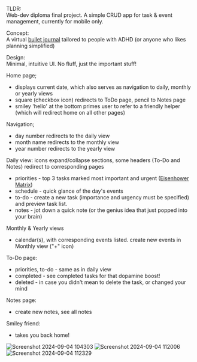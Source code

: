 TLDR: <br/>
  Web-dev diploma final project. A simple CRUD app for task & event management, currently for mobile only.

Concept: <br/>
  A virtual [bullet journal](https://bulletjournal.com/) tailored to people with ADHD (or anyone who likes planning simplified)<br/>

Design: <br/>
  Minimal, intuitive UI. No fluff, just the important stuff! <br/>

Home page;<br/>
  - displays current date, which also serves as navigation to daily, monthly or yearly views<br/>
  - square (checkbox icon) redirects to ToDo page, pencil to Notes page<br/>
  - smiley 'hello' at the bottom primes user to refer to a friendly helper (which will redirect home on all other pages)<br/>

Navigation;<br/>
  - day number redirects to the daily view <br/>
  - month name redirects to the monthly view <br/>
  - year number redirects to the yearly view <br/>

Daily view: icons expand/collapse sections, some headers (To-Do and Notes) redirect to corresponding pages<br/>
  - priorities - top 3 tasks marked most important and urgent ([Eisenhower Matrix](https://www.psychologytoday.com/us/blog/your-way-adhd/202110/learning-prioritize-adhd)) <br/>
  - schedule - quick glance of the day's events <br/>
  - to-do - create a new task (importance and urgency must be specified) and preview task list. <br/>
  - notes - jot down a quick note (or the genius idea that just popped into your brain)<br/>

Monthly & Yearly views<br/>
  - calendar(s), with corresponding events listed. create new events in Monthly view ("+" icon)<br/>

To-Do page: <br/>
  - priorities, to-do - same as in daily view<br/>
  - completed - see completed tasks for that dopamine boost!<br/>
  - deleted - in case you didn't mean to delete the task, or changed your mind<br/>

Notes page:<br/>
  - create new notes, see all notes<br/>

Smiley friend:<br/>
  - takes you back home!<br/>

![Screenshot 2024-09-04 104303](https://github.com/user-attachments/assets/4c9088ae-5ed3-47b0-98de-9eb6bfe29def)
![Screenshot 2024-09-04 112006](https://github.com/user-attachments/assets/7996464f-fd45-4208-a03e-6e25d7c184a4)
![Screenshot 2024-09-04 112329](https://github.com/user-attachments/assets/03b96392-547a-4379-8b23-934c7beebaf2)

